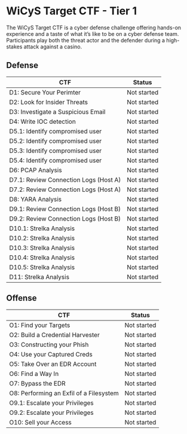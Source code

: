 # WiCyS Target CTF - Tier 1
The WiCyS Target CTF is a cyber defense challenge offering hands-on experience and a taste of what it’s like to be on a cyber defense team. Participants play both the threat actor and the defender during a high-stakes attack against a casino.

## Defense
| CTF | Status | 
|---  |---     |
| D1: Secure Your Perimter |  Not started |
| D2: Look for Insider Threats | Not started |
| D3: Investigate a Suspicious Email |  Not started |
| D4: Write IOC detection |  Not started |
| D5.1: Identify compromised user | Not started |
| D5.2: Identify compromised user |  Not started |
| D5.3: Identify compromised user |  Not started |
| D5.4: Identify compromised user |  Not started |
| D6: PCAP Analysis |  Not started |
| D7.1: Review Connection Logs (Host A) |  Not started |
| D7.2: Review Connection Logs (Host A) |  Not started |
| D8: YARA Analysis |  Not started |
| D9.1: Review Connection Logs (Host B) |  Not started |
| D9.2: Review Connection Logs (Host B) |  Not started |
| D10.1: Strelka Analysis |  Not started |
| D10.2: Strelka Analysis |  Not started |
| D10.3: Strelka Analysis |  Not started |
| D10.4: Strelka Analysis |  Not started |
| D10.5: Strelka Analysis |  Not started |
| D11: Strelka Analysis |  Not started |


## Offense
| CTF | Status | 
|---  |---     |
| O1: Find your Targets |  Not started |
| O2: Build a Credential Harvester | Not started |
| O3: Constructing your Phish |  Not started |
| O4: Use your Captured Creds |  Not started |
| O5: Take Over an EDR Account | Not started |
| O6: Find a Way In |  Not started |
| O7: Bypass the EDR |  Not started |
| O8: Performing an Exfil of a Filesystem |  Not started |
| O9.1: Escalate your Privileges |  Not started |
| O9.2: Escalate your Privileges  |  Not started |
| O10: Sell your Access |  Not started |
